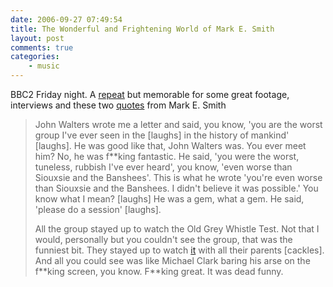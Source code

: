 ```yaml
---
date: 2006-09-27 07:49:54
title: The Wonderful and Frightening World of Mark E. Smith
layout: post
comments: true
categories:
    - music
---
```

BBC2 Friday night. A [repeat](http://www.thefall.info/fallsite/?p=320)
but memorable for some great footage, interviews and these two
[quotes](http://homepages.shu.ac.uk/~llrdjb/fall_doc.pdf) from Mark E.
Smith

> John Walters wrote me a letter and said, you know, 'you are the worst
> group I've ever seen in the [laughs] in the history of mankind'
> [laughs]. He was good like that, John Walters was. You ever meet him?
> No, he was f\*\*king fantastic. He said, 'you were the worst,
> tuneless, rubbish I've ever heard', you know, 'even worse than
> Siouxsie and the Banshees'. This is what he wrote 'you're even worse
> than Siouxsie and the Banshees. I didn't believe it was possible.' You
> know what I mean? [laughs] He was a gem, what a gem. He said, 'please
> do a session' [laughs].
>
> All the group stayed up to watch the Old Grey Whistle Test. Not that I
> would, personally but you couldn't see the group, that was the
> funniest bit. They stayed up to watch
> [it](http://youtube.com/watch?v=J8W9sQJaAdM) with all their parents
> [cackles]. And all you could see was like Michael Clark baring his
> arse on the f\*\*king screen, you know. F\*\*king great. It was dead
> funny.

